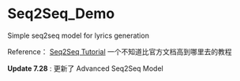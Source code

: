 # Seq2Seq_Demo
Simple seq2seq model for lyrics generation

Reference： [Seq2Seq Tutorial](https://github.com/ematvey/tensorflow-seq2seq-tutorials) 一个不知道比官方文档高到哪里去的教程

**Update 7.28** : 更新了 Advanced Seq2Seq Model